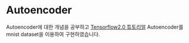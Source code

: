 # Autoencoder
Autoencoder에 대한 개념을 공부하고
[Tensorflow2.0 튜토리얼](https://www.tensorflow.org/tutorials/generative/autoencoder) Autoencoder를 mnist dataset을 이용하여 구현하였습니다.
